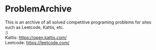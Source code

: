 # ProblemArchive
This is an archive of all solved competitive programing problems for sites such as Leetcode, Kattis, etc.<br>
:)<br>
Kattis: https://open.kattis.com/ <br>
Leetcode: https://leetcode.com/ <br>
